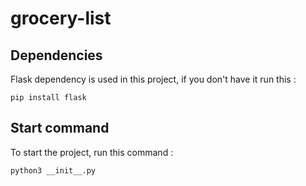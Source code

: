 # grocery-list

## Dependencies

Flask dependency is used in this project, if you don't have it run this :

```
pip install flask
```

## Start command

To start the project, run this command :

```
python3 __init__.py
```
